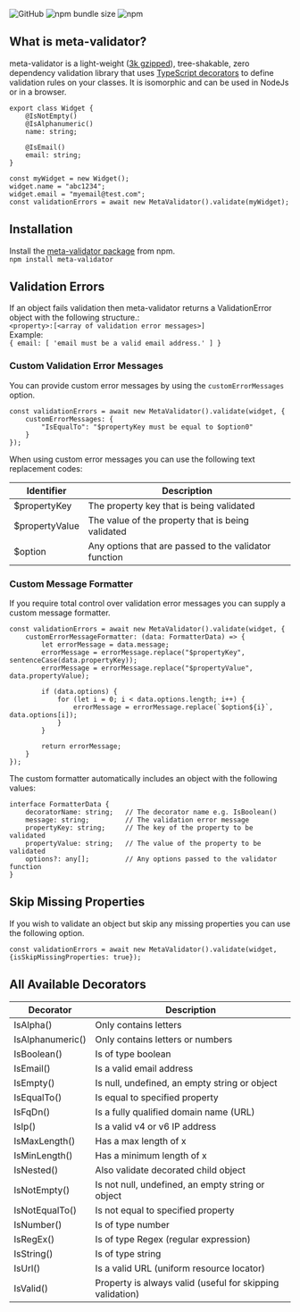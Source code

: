 ![GitHub](https://img.shields.io/github/license/rmuchall/meta-validator)
![npm bundle size](https://img.shields.io/bundlephobia/minzip/meta-validator)
![npm](https://img.shields.io/npm/v/meta-validator)
## What is meta-validator?
meta-validator is a light-weight ([3k gzipped](https://bundlephobia.com/package/meta-validator@0.0.55)), tree-shakable, zero dependency validation library that uses [TypeScript decorators](https://www.typescriptlang.org/docs/handbook/decorators.html) to define validation rules on your classes. It is isomorphic and can be used in NodeJs or in a browser.

```
export class Widget {
    @IsNotEmpty()
    @IsAlphanumeric()
    name: string;

    @IsEmail()
    email: string;
}

const myWidget = new Widget();
widget.name = "abc1234";
widget.email = "myemail@test.com";
const validationErrors = await new MetaValidator().validate(myWidget);
```

## Installation
Install the [meta-validator package](https://www.npmjs.com/package/meta-validator) from npm. <br/>
`npm install meta-validator`

## Validation Errors
If an object fails validation then meta-validator returns a ValidationError object with the following structure.:<br/>
`<property>:[<array of validation error messages>]`<br/>
Example:<br/>
`{ email: [ 'email must be a valid email address.' ] }`

### Custom Validation Error Messages
You can provide custom error messages by using the `customErrorMessages` option.<br/>
```
const validationErrors = await new MetaValidator().validate(widget, {
    customErrorMessages: {
        "IsEqualTo": "$propertyKey must be equal to $option0"
    }
});
```
When using custom error messages you can use the following text replacement codes:<br/>

| Identifier      | Description                                           | 
|-----------------|-------------------------------------------------------|
| $propertyKey    | The property key that is being validated              |
| $propertyValue  | The value of the property that is being validated     | 
| $option<number> | Any options that are passed to the validator function |

### Custom Message Formatter

If you require total control over validation error messages you can supply a custom message formatter.<br/>
```
const validationErrors = await new MetaValidator().validate(widget, {
    customErrorMessageFormatter: (data: FormatterData) => {
        let errorMessage = data.message;
        errorMessage = errorMessage.replace("$propertyKey", sentenceCase(data.propertyKey));
        errorMessage = errorMessage.replace("$propertyValue", data.propertyValue);
    
        if (data.options) {
            for (let i = 0; i < data.options.length; i++) {
                errorMessage = errorMessage.replace(`$option${i}`, data.options[i]);
            }
        }
    
        return errorMessage;
    }
});
```
The custom formatter automatically includes an object with the following values:<br/>
```
interface FormatterData {
    decoratorName: string;   // The decorator name e.g. IsBoolean()
    message: string;         // The validation error message
    propertyKey: string;     // The key of the property to be validated
    propertyValue: string;   // The value of the property to be validated
    options?: any[];         // Any options passed to the validator function
}
```

## Skip Missing Properties
If you wish to validate an object but skip any missing properties you can use the following option.<br/>
```
const validationErrors = await new MetaValidator().validate(widget, {isSkipMissingProperties: true});
```

## All Available Decorators

| Decorator                | Description                                               | 
|--------------------------|-----------------------------------------------------------|
| IsAlpha()                | Only contains letters                                     |
| IsAlphanumeric()         | Only contains letters or numbers                          |
| IsBoolean()              | Is of type boolean                                        |
| IsEmail()                | Is a valid email address                                  |    
| IsEmpty()                | Is null, undefined, an empty string or object             |   
| IsEqualTo(<property>)    | Is equal to specified property                            |     
| IsFqDn()                 | Is a fully qualified domain name (URL)                    |   
| IsIp()                   | Is a valid v4 or v6 IP address                            |   
| IsMaxLength()            | Has a max length of x                                     | 
| IsMinLength()            | Has a minimum length of x                                 |                    
| IsNested()               | Also validate decorated child object                      |
| IsNotEmpty()             | Is not null, undefined, an empty string or object         |
| IsNotEqualTo(<property>) | Is not equal to specified property                        |
| IsNumber()               | Is of type number                                         |  
| IsRegEx()                | Is of type Regex (regular expression)                     |    
| IsString()               | Is of type string                                         |   
| IsUrl()                  | Is a valid URL (uniform resource locator)                 |  
| IsValid()                | Property is always valid (useful for skipping validation) |   
